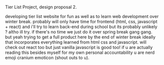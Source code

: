Tier List Project, design proposal 2.

developing tier list website for fun as well as to learn web development over winter break. probably will only have time for frontend (html, css, javascript + react) and i'll try to learn back-end during school but its probably unlikely ? altho ill try. if there's no time we just do it over spring break gang gang. but yeah trying to get a full product here by the end of winter break ideally that incorporates everything learned from html css and javascript. will check out react too but just vanilla javascript is good too! if u are actually reading this besides myself for my own personal accountability u are nerd emoji cranium emoticon (shout outs to u).